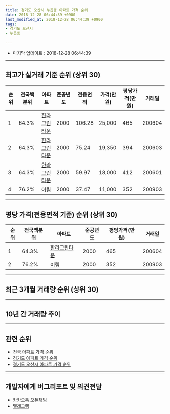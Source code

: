 ```yaml
---
title: 경기도 오산시 누읍동 아파트 가격 순위
date: 2018-12-28 06:44:39 +0900
last_modified_at: 2018-12-28 06:44:39 +0900
tags:
- 경기도 오산시
- 누읍동

---
```


* 마지막 업데이트 : 2018-12-28 06:44:39

---

## 최고가 실거래 기준 순위 (상위 30)


|순위|전국백분위|아파트|준공년도|전용면적|가격(만원)|평당가격(만원)|거래일|
|---|---|---|---|---|---|---|---|
|1|64.3%|[한라그린타운](https://search.naver.com/search.naver?query=%EA%B2%BD%EA%B8%B0%EB%8F%84+%EC%98%A4%EC%82%B0%EC%8B%9C+%EB%88%84%EC%9D%8D%EB%8F%99+%ED%95%9C%EB%9D%BC%EA%B7%B8%EB%A6%B0%ED%83%80%EC%9A%B4)|2000|106.28|25,000|465|200604|
|2|64.3%|[한라그린타운](https://search.naver.com/search.naver?query=%EA%B2%BD%EA%B8%B0%EB%8F%84+%EC%98%A4%EC%82%B0%EC%8B%9C+%EB%88%84%EC%9D%8D%EB%8F%99+%ED%95%9C%EB%9D%BC%EA%B7%B8%EB%A6%B0%ED%83%80%EC%9A%B4)|2000|75.24|19,350|394|200603|
|3|64.3%|[한라그린타운](https://search.naver.com/search.naver?query=%EA%B2%BD%EA%B8%B0%EB%8F%84+%EC%98%A4%EC%82%B0%EC%8B%9C+%EB%88%84%EC%9D%8D%EB%8F%99+%ED%95%9C%EB%9D%BC%EA%B7%B8%EB%A6%B0%ED%83%80%EC%9A%B4)|2000|59.97|18,000|412|200601|
|4|76.2%|[이림](https://search.naver.com/search.naver?query=%EA%B2%BD%EA%B8%B0%EB%8F%84+%EC%98%A4%EC%82%B0%EC%8B%9C+%EB%88%84%EC%9D%8D%EB%8F%99+%EC%9D%B4%EB%A6%BC)|2000|37.47|11,000|352|200903|


---

## 평당 가격(전용면적 기준) 순위 (상위 30)


|순위|전국백분위|아파트|준공년도|평당가격(만원)|거래일|
|---|---|---|---|---|---|
|1|64.3%|[한라그린타운](https://search.naver.com/search.naver?query=%EA%B2%BD%EA%B8%B0%EB%8F%84+%EC%98%A4%EC%82%B0%EC%8B%9C+%EB%88%84%EC%9D%8D%EB%8F%99+%ED%95%9C%EB%9D%BC%EA%B7%B8%EB%A6%B0%ED%83%80%EC%9A%B4)|2000|465|200604|
|2|76.2%|[이림](https://search.naver.com/search.naver?query=%EA%B2%BD%EA%B8%B0%EB%8F%84+%EC%98%A4%EC%82%B0%EC%8B%9C+%EB%88%84%EC%9D%8D%EB%8F%99+%EC%9D%B4%EB%A6%BC)|2000|352|200903|


---

## 최근 3개월 거래량 순위 (상위 30)


<div style="width:100%;">
    <canvas id="deal_count_ranking" height="250"></canvas>
</div>


<script>
new Chart(document.getElementById("deal_count_ranking"), {
    type: 'horizontalBar',
    data: {
        labels: ['한라그린타운'],
        datasets: [{
            label: '실거래 수',
            data: [6],
            borderColor: "rgba(255, 0, 128, 1)",
            backgroundColor: "rgba(255, 0, 128, 0.5)",
            fill: false,
        }]
    },
    options: {
        responsive: true,
        title: {
            display: true,
            text: '최근 3개월 거래량 순위'
        },
        tooltips: {
            mode: 'index',
            intersect: false,
            callbacks: {
                title: function(tooltipItems, data) {
                    return "실거래 수:";
                },
                label: function(tooltipItem, data) {
                    return data.labels[tooltipItem.index] + ": " + tooltipItem.xLabel;
                }
            }
        },
        hover: {
            mode: 'nearest',
            intersect: true
        },
        scales: {
            xAxes: [{
                display: true,
                scaleLabel: {
                    display: true,
                    labelString: '실거래 수'
                },
                ticks: {
                    suggestedMin: 0,
                }
            }],
            yAxes: [{
                display: true,
                ticks: {
                    autoSkip: false,
                    callback: function(value, index, values) {
                        if (value.length > 15)
                            return value.substr(0, 13) + "...";
                        else
                            return value;
                    }
                },
                scaleLabel: {
                    display: false,
                }
            }]
        }
    }
});

</script>


---

## 10년 간 거래량 추이


<div style="width:100%;">
    <canvas id="deal_progress" height="250"></canvas>
</div>

<script>
new Chart(document.getElementById("deal_progress"), {
    type: 'line',
    data: {
        labels: ['200812','200901','200902','200903','200904','200905','200906','200907','200908','200909','200910','200911','200912','201001','201002','201003','201004','201005','201006','201007','201008','201009','201010','201011','201012','201101','201102','201103','201104','201105','201106','201107','201108','201109','201110','201111','201112','201201','201202','201203','201204','201205','201206','201207','201208','201209','201210','201211','201212','201301','201302','201303','201304','201305','201306','201307','201308','201309','201310','201311','201312','201401','201402','201403','201404','201405','201406','201407','201408','201409','201410','201411','201412','201501','201502','201503','201504','201505','201506','201507','201508','201509','201510','201511','201512','201601','201602','201603','201604','201605','201606','201607','201608','201609','201610','201611','201612','201701','201702','201703','201704','201705','201706','201707','201708','201709','201710','201711','201712','201801','201802','201803','201804','201805','201806','201807','201808','201809','201810','201811','201812'],
        datasets: [{
            label: '실거래 수',
            pointRadius: 1,
            data: [10, 9, 2, 18, 12, 13, 13, 13, 17, 24, 19, 13, 21, 26, 16, 12, 11, 15, 15, 7, 19, 10, 27, 34, 43, 22, 26, 28, 33, 22, 23, 21, 24, 25, 8, 16, 17, 7, 15, 14, 17, 9, 11, 6, 6, 15, 9, 8, 13, 14, 14, 18, 19, 7, 6, 7, 12, 4, 19, 35, 16, 7, 12, 15, 19, 8, 9, 11, 11, 16, 10, 10, 19, 12, 8, 20, 6, 11, 8, 10, 8, 13, 12, 7, 16, 7, 8, 10, 10, 8, 7, 10, 15, 10, 21, 7, 6, 6, 5, 11, 5, 3, 16, 6, 4, 8, 8, 4, 4, 5, 6, 2, 5, 4, 7, 3, 3, 5, 4, 1, 1],
            borderColor: "rgba(255, 201, 14, 1)",
            backgroundColor: "rgba(255, 201, 14, 0.5)",
            fill: true,
        }]
    },
    options: {
        responsive: true,
        title: {
            display: true,
            text: '10년간 거래량 추이'
        },
        tooltips: {
            mode: 'index',
            intersect: false,
        },
        hover: {
            mode: 'nearest',
            intersect: true
        },
        scales: {
            xAxes: [{
                display: true,
                scaleLabel: {
                    display: true,
                    labelString: '년/월'
                }
            }],
            yAxes: [{
                display: true,
                ticks: {
                    suggestedMin: 0,
                },
                scaleLabel: {
                    display: true,
                    labelString: '실거래 수'
                }
            }]
        }
    }
});

</script>


---

## 관련 순위

- [전국 아파트 가격 순위](https://inasie.github.io/apt-ranking/전국)
- [경기도 아파트 가격 순위](https://inasie.github.io/apt-ranking/경기도)
- [경기도 오산시 아파트 가격 순위](https://inasie.github.io/apt-ranking/경기도-오산시)


---

## 개발자에게 버그리포트 및 의견전달

- [카카오톡 오픈채팅](https://open.kakao.com/o/gLJUAP4)
- [텔레그램](https://t.me/inasie)

